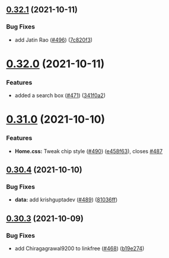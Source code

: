 ## [0.32.1](https://github.com/EddieHubCommunity/LinkFree/compare/v0.32.0...v0.32.1) (2021-10-11)


### Bug Fixes

* add Jatin Rao ([#496](https://github.com/EddieHubCommunity/LinkFree/issues/496)) ([7c820f3](https://github.com/EddieHubCommunity/LinkFree/commit/7c820f33fc913c522cdee86eaf7a5fe4f7d3e505))



# [0.32.0](https://github.com/EddieHubCommunity/LinkFree/compare/v0.31.0...v0.32.0) (2021-10-11)


### Features

* added a search box ([#471](https://github.com/EddieHubCommunity/LinkFree/issues/471)) ([341f0a2](https://github.com/EddieHubCommunity/LinkFree/commit/341f0a209d3c9bae068a443f0a55e11d283af254))



# [0.31.0](https://github.com/EddieHubCommunity/LinkFree/compare/v0.30.4...v0.31.0) (2021-10-10)


### Features

* **Home.css:** Tweak chip style ([#490](https://github.com/EddieHubCommunity/LinkFree/issues/490)) ([e458f63](https://github.com/EddieHubCommunity/LinkFree/commit/e458f638bfc780bb68fabdc9553b3f9afc9ababc)), closes [#487](https://github.com/EddieHubCommunity/LinkFree/issues/487)



## [0.30.4](https://github.com/EddieHubCommunity/LinkFree/compare/v0.30.3...v0.30.4) (2021-10-10)


### Bug Fixes

* **data:** add krishguptadev ([#489](https://github.com/EddieHubCommunity/LinkFree/issues/489)) ([81036ff](https://github.com/EddieHubCommunity/LinkFree/commit/81036ff10a9234987e0c94b216d7f60d53ec8ff6))



## [0.30.3](https://github.com/EddieHubCommunity/LinkFree/compare/v0.30.2...v0.30.3) (2021-10-09)


### Bug Fixes

* add Chiragagrawal9200 to linkfree ([#468](https://github.com/EddieHubCommunity/LinkFree/issues/468)) ([b19e274](https://github.com/EddieHubCommunity/LinkFree/commit/b19e27455c7a5ab6e9b0400470be361c02dd9af4))



